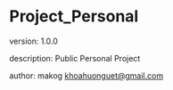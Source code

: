 # Project_Personal
version: 1.0.0

description: Public Personal Project

author: makog <khoahuonguet@gmail.com>
